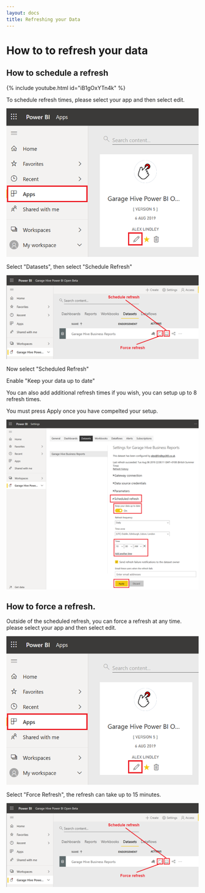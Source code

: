 ```yaml
---
layout: docs
title: Refreshing your Data
---
```


#   How to to refresh your data

## How to schedule a refresh

{% include youtube.html id="iB1gOxYTn4k" %}

To schedule refresh times, please select your app and then select edit. 

![](media/powerbi-app-edit.png)

Select "Datasets", then select "Schedule Refresh"

![](media/powerbi-schedule-refresh.png)

Now select "Scheduled Refresh"

Enable "Keep your data up to date"

You can also add additional refresh times if you wish, you can setup up to 8 refresh times. 

You must press Apply once you have compelted your setup. 

![](media/powerbi-schedule-refresh-times.png)

## How to force a refresh.

Outside of the scheduled refresh, you can force a refresh at any time. please select your app and then select edit. 

![](media/powerbi-app-edit.png)

Select "Force Refresh", the refresh can take up to 15 minutes. 

![](media/powerbi-schedule-refresh.png)





